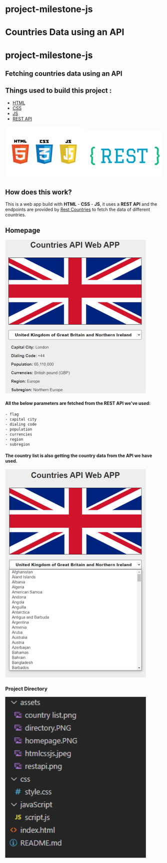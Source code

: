# project-milestone-js

# Countries Data using an API

# project-milestone-js

## Fetching countries data using an API

## Things used to build this project :

- [HTML](https://en.wikipedia.org/wiki/HTML)
- [CSS](https://en.wikipedia.org/wiki/Cascading_Style_Sheets)
- [JS](https://en.wikipedia.org/wiki/JavaScript)
- [REST API](https://en.wikipedia.org/wiki/Representational_state_transfer)

<img src="assets/htmlcssjs.jpeg" width="250px">
<img src="assets/restapi.png" width="250px">

## How does this work?

This is a web app build with **HTML** - **CSS** - **JS**, it uses a **REST API** and the endpoints are provided by [Rest Countries](https://restcountries.eu/) to fetch the data of different countries.

## Homepage

<img src="assets/homepage.png" width="450px">

#### All the below parameters are fetched from the REST API we've used:

    - flag
    - capital city
    - dialing code
    - population
    - currencies
    - region
    - subregion

#### The country list is also getting the country data from the API we have used.

<img src="assets/country list.png" width="450px">

### Project Directory

<img src="assets/directory.png" width="450px">
